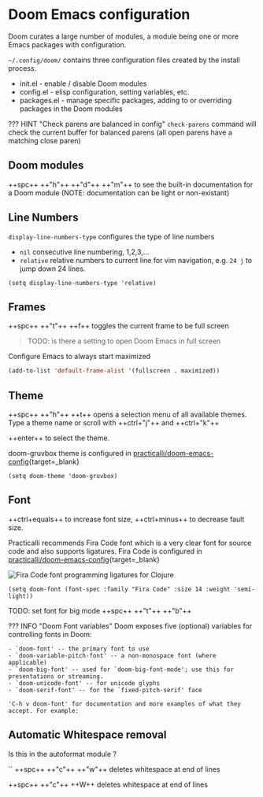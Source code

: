 # Doom Emacs configuration

Doom curates a large number of modules, a module being one or more Emacs packages with configuration.

`~/.config/doom/` contains three configuration files created by the install process.

* init.el - enable / disable Doom modules
* config.el - elisp configuration, setting variables, etc.
* packages.el - manage specific packages, adding to or overriding packages in the Doom modules


??? HINT "Check parens are balanced in config"
`check-parens` command will check the current buffer for balanced parens (all open parens have a matching close paren)


## Doom modules

++spc++ ++"h"++ ++"d"++ ++"m"++ to see the built-in documentation for a Doom module (NOTE: documentation can be light or non-existant)


## Line Numbers

`display-line-numbers-type` configures the type of line numbers

- `nil` consecutive line numbering, 1,2,3,...
- `relative` relative numbers to current line for vim navigation, e.g. `24 j` to jump down 24 lines.

```emacs title="~/.config/doom/config.el"
(setq display-line-numbers-type 'relative)
```



## Frames

++spc++ ++"t"++ ++f++ toggles the current frame to be full screen

> TODO: is there a setting to open Doom Emacs in full screen


Configure Emacs to always start maximized
```lisp title="~/.config/doom/config.el"
(add-to-list 'default-frame-alist '(fullscreen . maximized))
```


## Theme

++spc++ ++"h"++ ++t++ opens a selection menu of all available themes.  Type a theme name or scroll with ++ctrl+"j"++ and ++ctrl+"k"++

++enter++ to select the theme.

doom-gruvbox theme is configured in [practicalli/doom-emacs-config](https://github.com/practicalli/doom-emacs-config){target=_blank}

```emacs title="~/.config/doom/config.el"
(setq doom-theme 'doom-gruvbox)
```

## Font

++ctrl+equals++ to increase font size, ++ctrl+minus++ to decrease fault size.

Practicalli recommends Fira Code font which is a very clear font for source code and also supports ligatures. Fira Code  is configured in [practicalli/doom-emacs-config](https://github.com/practicalli/doom-emacs-config){target=_blank}

![Fira Code font programming ligatures for Clojure](https://raw.githubusercontent.com/practicalli/graphic-design/live/clojure/fira-code-font-clojure-ligatures.png)

```emacs title="~/.config/doom/config.el"
(setq doom-font (font-spec :family "Fira Code" :size 14 :weight 'semi-light))
```

TODO: set font for big mode ++spc++ ++"t"++ ++"b"++

??? INFO "Doom Font variables"
    Doom exposes five (optional) variables for controlling fonts in Doom:

    - `doom-font' -- the primary font to use
    - `doom-variable-pitch-font' -- a non-monospace font (where applicable)
    - `doom-big-font' -- used for `doom-big-font-mode'; use this for presentations or streaming.
    - `doom-unicode-font' -- for unicode glyphs
    - `doom-serif-font' -- for the `fixed-pitch-serif' face

    'C-h v doom-font' for documentation and more examples of what they accept. For example:




## Automatic Whitespace removal

Is this in the autoformat module ?

``
++spc++ ++"c"++ ++"w"++ deletes whitespace at end of lines

++spc++ ++"c"++ ++W++ deletes whitespace at end of lines

